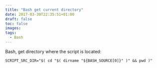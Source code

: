```yaml
---
title: "Bash get current directory"
date: 2017-03-30T22:35:51+01:00
draft: false
toc: false
images:
tags: 
  - Bash
---
```


Bash, get directory where the script is located:  
```
SCRIPT_SRC_DIR="$( cd "$( dirname "${BASH_SOURCE[0]}" )" && pwd )"
```
